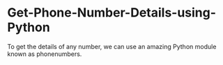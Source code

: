 # Get-Phone-Number-Details-using-Python
To get the details of any number, we can use an amazing Python module known as phonenumbers.

